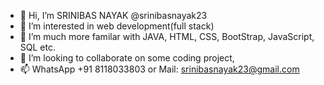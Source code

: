 - 👋 Hi, I’m SRINIBAS NAYAK @srinibasnayak23
- 👀 I’m interested in web development(full stack)
- 🌱 I’m much more familar with JAVA, HTML, CSS, BootStrap, JavaScript, SQL etc.
- 💞️ I’m looking to collaborate on some coding project,
- 📫 WhatsApp +91 8118033803 or Mail: srinibasnayak23@gmail.com

<!---
srinibasnayak23/srinibasnayak23 is a ✨ special ✨ repository because its `README.md` (this file) appears on your GitHub profile.
You can click the Preview link to take a look at your changes.
--->
